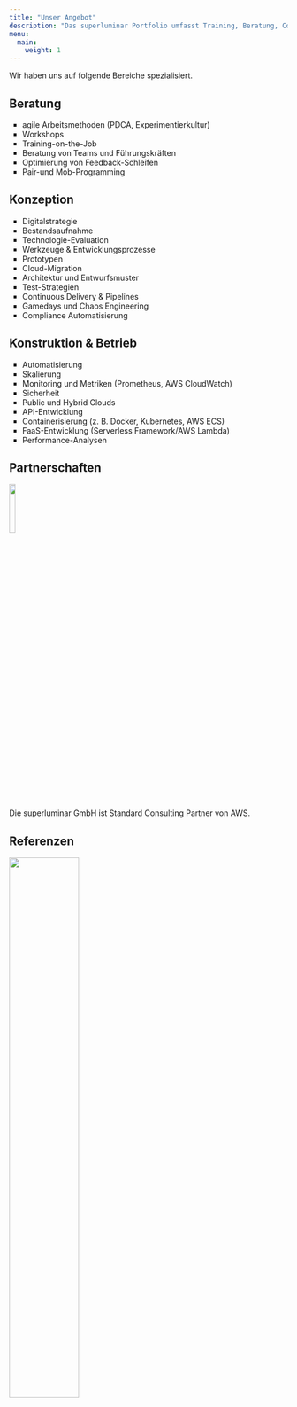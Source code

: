 ```yaml
---
title: "Unser Angebot"
description: "Das superluminar Portfolio umfasst Training, Beratung, Coaching, Konzeption, Konstruktion und Betrieb."
menu:
  main:
    weight: 1
---
```


Wir haben uns auf folgende Bereiche spezialisiert.

<div class="stage">
  <div class="col sm-col-4">
    <h2>Beratung</h2>
    <ul class="list-reset px2" style="list-style-type: square;">
    <li>agile Arbeitsmethoden (PDCA, Experimentierkultur)</li>
    <li>Workshops</li>
    <li>Training-on-the-Job</li>
    <li>Beratung von Teams und Führungskräften</li>
    <li>Optimierung von Feedback-Schleifen</li>
    <li>Pair-und Mob-Programming</li>
    </ul>
  </div>

  <div class="col sm-col-4">
    <h2>Konzeption</h2>
      <ul class="list-reset px2" style="list-style-type: square;">
      <li>Digitalstrategie</li>
      <li>Bestandsaufnahme</li>
      <li>Technologie-Evaluation</li>
      <li>Werkzeuge & Entwicklungsprozesse</li>
      <li>Prototypen</li>
      <li>Cloud-Migration</li>
      <li>Architektur und Entwurfsmuster</li>
      <li>Test-Strategien</li>
      <li>Continuous Delivery & Pipelines</li>
      <li>Gamedays und Chaos Engineering</li>
      <li>Compliance Automatisierung</li>
      </ul>
  </div>

  <div class="col sm-col-4">
  <h2>Konstruktion & Betrieb</h2>
    <ul class="list-reset px2" style="list-style-type: square;">
    <li>Automatisierung</li>
    <li>Skalierung</li>
    <li>Monitoring und Metriken (Prometheus, AWS CloudWatch)</li>
    <li>Sicherheit</li>
    <li>Public und Hybrid Clouds</li>
    <li>API-Entwicklung</li>
    <li>Containerisierung (z. B. Docker, Kubernetes, AWS ECS)</li>
    <li>FaaS-Entwicklung (Serverless Framework/AWS Lambda)</li>
    <li>Performance-Analysen</li>
    </ul>
  </div>
</div>

<div class="stage">
  <h2>Partnerschaften</h2>
  <div>
  <img src="/img/aws-consulting-partner.png" style="width: 15%"><br>
  Die superluminar GmbH ist Standard Consulting Partner von AWS.
  </div>

  <h2>Referenzen</h2>
  <div>
  <img src="/img/Referenzen-7.png" style="width: 50%"><br>
  </div>

</div>
